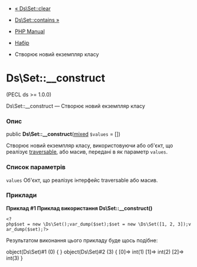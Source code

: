- [« Ds\Set::clear](ds-set.clear.md)
- [Ds\Set::contains »](ds-set.contains.md)

- [PHP Manual](index.md)
- [Набір](class.ds-set.md)
- Створює новий екземпляр класу

# Ds\Set::\_\_construct

(PECL ds \>= 1.0.0)

Ds\Set::\_\_construct — Створює новий екземпляр класу

### Опис

public
**Ds\Set::\_\_construct**([mixed](language.types.declarations.md#language.types.declarations.mixed)
`$values` = [])

Створює новий екземпляр класу, використовуючи або об'єкт, що реалізує [traversable](class.traversable.md), або масив, передані в
як параметр `values`.

### Список параметрів

`values`
Об'єкт, що реалізує інтерфейс traversable або масив.

### Приклади

**Приклад #1 Приклад використання **Ds\Set::\_\_construct()****

` <?php$set = new \Ds\Set();var_dump($set);$set = new \Ds\Set([1, 2, 3]);var_dump($set);?> `

Результатом виконання цього прикладу буде щось подібне:

object(Ds\Set)#1 (0) {
}
object(Ds\Set)#2 (3) {
[0]=>
int(1)
[1]=>
int(2)
[2]=>
int(3)
}
